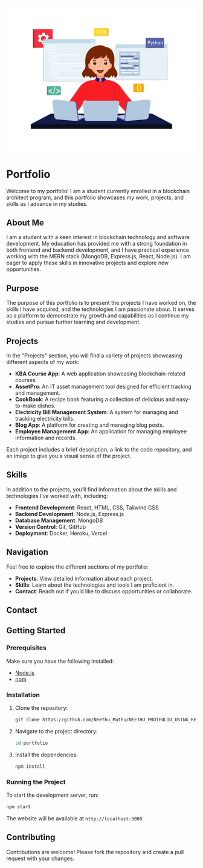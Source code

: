 ![Screenshot](src/assets/images/female-web-developer-7362400-6031665-ezgif.com-optimize.gif)

# Portfolio

Welcome to my portfolio! I am a student currently enrolled in a blockchain architect program, and this portfolio showcases my work, projects, and skills as I advance in my studies.

## About Me

I am a student with a keen interest in blockchain technology and software development. My education has provided me with a strong foundation in both frontend and backend development, and I have practical experience working with the MERN stack (MongoDB, Express.js, React, Node.js). I am eager to apply these skills in innovative projects and explore new opportunities.

## Purpose

The purpose of this portfolio is to present the projects I have worked on, the skills I have acquired, and the technologies I am passionate about. It serves as a platform to demonstrate my growth and capabilities as I continue my studies and pursue further learning and development.

## Projects

In the "Projects" section, you will find a variety of projects showcasing different aspects of my work:

- **KBA Course App**: A web application showcasing blockchain-related courses.
- **AssetPro**: An IT asset management tool designed for efficient tracking and management.
- **CookBook**: A recipe book featuring a collection of delicious and easy-to-make dishes.
- **Electricity Bill Management System**: A system for managing and tracking electricity bills.
- **Blog App**: A platform for creating and managing blog posts.
- **Employee Management App**: An application for managing employee information and records.

Each project includes a brief description, a link to the code repository, and an image to give you a visual sense of the project.

## Skills

In addition to the projects, you’ll find information about the skills and technologies I’ve worked with, including:

- **Frontend Development**: React, HTML, CSS, Tailwind CSS
- **Backend Development**: Node.js, Express.js
- **Database Management**: MongoDB
- **Version Control**: Git, GitHub
- **Deployment**: Docker, Heroku, Vercel

## Navigation

Feel free to explore the different sections of my portfolio:

- **Projects**: View detailed information about each project.
- **Skills**: Learn about the technologies and tools I am proficient in.
- **Contact**: Reach out if you’d like to discuss opportunities or collaborate.

## Contact


## Getting Started

### Prerequisites

Make sure you have the following installed:

- [Node.js](https://nodejs.org/)
- [npm](https://www.npmjs.com/) 

### Installation

1. Clone the repository:

   ```bash
   git clone https://github.com/Neethu_Muthu/NEETHU_PROTFOLIO_USING_REACT.git
   ```

2. Navigate to the project directory:

   ```bash
   cd portfolio
   ```

3. Install the dependencies:

   ```bash
   npm install
   ```

### Running the Project

To start the development server, run:

```bash
npm start
```


The website will be available at `http://localhost:3000`.

## Contributing

Contributions are welcome! Please fork the repository and create a pull request with your changes.
